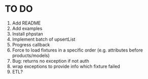 # TO DO

1. Add README
1. Add examples
1. Install phpstan
1. Implement batch of upsertList
1. Progress callback
1. Force to load fixtures in a specific order (e.g. attributes before products/models)
1. Bug: returns no exception if not auth
1. wrap exceptions to provide info which fixture failed
1. ETL?
